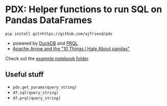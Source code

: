 # PDX: Helper functions to run SQL on Pandas DataFrames

```shell
pip install git+https://github.com/ajfriend/pdx
```

- powered by [DuckDB](https://duckdb.org/) and [PRQL](https://prql-lang.org/)
- [Apache Arrow and the "10 Things I Hate About pandas"](https://wesmckinney.com/blog/apache-arrow-pandas-internals/)

Check out the [example notebook folder](notebooks).

## Useful stuff

- `pdx.get_params(query_string)`
- `df.sql(query_string)`
- `df.prql(query_string)`
